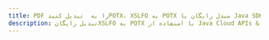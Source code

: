 ---title: PDF را به  تبدیل کنیدPOTX، XSLFO به POTX مبدل رایگان یا Java SDKdescription: تبدیل رایگانXSLFO به POTX با استفاده از Java Cloud APIs & SDK همچنین اسناد PDF را در Cloud ایجاد، ویرایش و رندر کنید.---